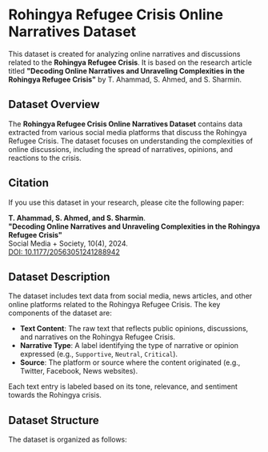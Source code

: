 # Rohingya Refugee Crisis Online Narratives Dataset

This dataset is created for analyzing online narratives and discussions related to the **Rohingya Refugee Crisis**. It is based on the research article titled **"Decoding Online Narratives and Unraveling Complexities in the Rohingya Refugee Crisis"** by T. Ahammad, S. Ahmed, and S. Sharmin.

## Dataset Overview

The **Rohingya Refugee Crisis Online Narratives Dataset** contains data extracted from various social media platforms that discuss the Rohingya Refugee Crisis. The dataset focuses on understanding the complexities of online discussions, including the spread of narratives, opinions, and reactions to the crisis.

## Citation

If you use this dataset in your research, please cite the following paper:

**T. Ahammad, S. Ahmed, and S. Sharmin**.  
**"Decoding Online Narratives and Unraveling Complexities in the Rohingya Refugee Crisis"**  
Social Media + Society, 10(4), 2024.  
[DOI: 10.1177/20563051241288942](https://journals.sagepub.com/doi/full/10.1177/20563051241288942)

## Dataset Description

The dataset includes text data from social media, news articles, and other online platforms related to the Rohingya Refugee Crisis. The key components of the dataset are:

- **Text Content**: The raw text that reflects public opinions, discussions, and narratives on the Rohingya Refugee Crisis.
- **Narrative Type**: A label identifying the type of narrative or opinion expressed (e.g., `Supportive`, `Neutral`, `Critical`).
- **Source**: The platform or source where the content originated (e.g., Twitter, Facebook, News websites).

Each text entry is labeled based on its tone, relevance, and sentiment towards the Rohingya crisis.

## Dataset Structure

The dataset is organized as follows:

